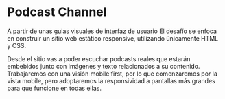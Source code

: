 # Podcast Channel
A partir de unas guias visuales de interfaz de usuario
El desafío se enfoca en construir un sitio web estático responsive, utilizando únicamente 
HTML y CSS.

Desde el sitio vas a poder escuchar podcasts reales que estarán embebidos junto con imágenes y 
texto relacionados a su contenido. Trabajaremos con una visión mobile first, por lo que comenzaremos por la vista mobile, 
pero adoptaremos la responsividad a pantallas más grandes para que funcione en todas ellas.
